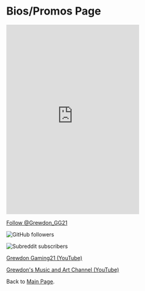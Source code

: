 # Bios/Promos Page

<iframe src="https://discord.com/widget?id=632696843373117493&theme=dark" width="350" height="500" allowtransparency="true" frameborder="0" sandbox="allow-popups allow-popups-to-escape-sandbox allow-same-origin allow-scripts"></iframe>

<a href="https://twitter.com/Grewdon_GG21?ref_src=twsrc%5Etfw" class="twitter-follow-button" data-show-count="false">Follow @Grewdon_GG21</a><script async src="https://platform.twitter.com/widgets.js" charset="utf-8"></script>

![GitHub followers](https://img.shields.io/github/followers/GrewdonGaming21?style=social)

![Subreddit subscribers](https://img.shields.io/reddit/subreddit-subscribers/grewdongaming21?style=social)

[Grewdon Gaming21 (YouTube)](https://www.youtube.com/channel/UCt0RYDj_oUbVWEbmNkXFxxQ)

[Grewdon's Music and Art Channel (YouTube)](https://www.youtube.com/channel/UCtksO9K42cOkoD7mAoblazQ)


Back to [Main Page](http://grewdongaming21.github.io/).
